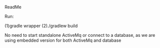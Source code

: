 ReadMe

Run:

(1)gradle wrapper
(2)./gradlew build

No need to start standalone ActiveMq or connect to a database, as we are using embedded version for both ActiveMq and database
